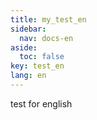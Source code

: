 ```yaml
---
title: my_test_en
sidebar:
  nav: docs-en
aside:
  toc: false
key: test_en
lang: en
---
```


test for english